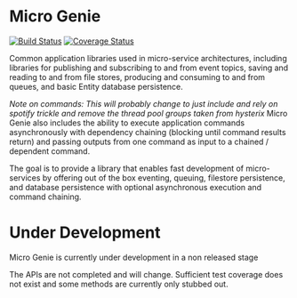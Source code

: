 Micro Genie
=======

[![Build Status](https://travis-ci.org/shagwood/micro-genie.svg?branch=master)](https://travis-ci.org/shagwood/micro-genie)
[![Coverage Status](https://coveralls.io/repos/shagwood/micro-genie/badge.svg)](https://coveralls.io/r/shagwood/micro-genie)

Common application libraries used in micro-service architectures, including libraries for publishing and subscribing to and from event topics, saving and reading to and from file stores, producing and consuming to and from queues, and basic Entity database persistence.  

*Note on commands: This will probably change to just include and rely on spotify trickle and remove the thread pool groups taken from hysterix*
Micro Genie also includes the ability to execute application commands asynchronously with dependency chaining (blocking until command results return) and passing outputs from one command as input to a chained / dependent command. 

The goal is to provide a library that enables fast development of micro-services by offering out of the box eventing, queuing, filestore persistence, and database persistence with optional asynchronous execution and command chaining. 


# Under Development

Micro Genie is currently under development in a non released stage

The APIs are not completed and will change. Sufficient test coverage does not exist and some methods are currently only stubbed out. 

